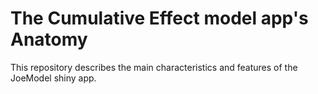 # The Cumulative Effect model app's Anatomy
This repository describes the main characteristics and features of the JoeModel shiny app.


  
